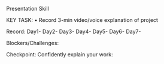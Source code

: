 Presentation Skill

KEY TASK:
• Record 3-min video/voice explanation of project

Record:
    Day1-
    Day2-
    Day3-
    Day4-
    Day5-
    Day6-
    Day7-

Blockers/Challenges:

Checkpoint:
    Confidently explain your work: